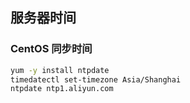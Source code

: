 ## 服务器时间
### CentOS 同步时间
```bash
yum -y install ntpdate
timedatectl set-timezone Asia/Shanghai
ntpdate ntp1.aliyun.com
```